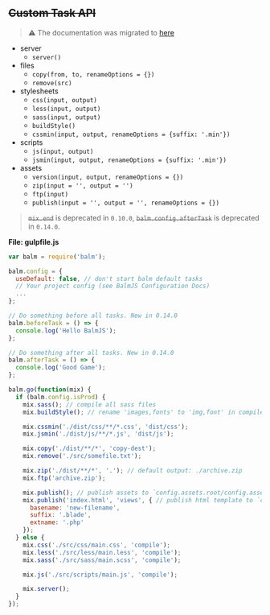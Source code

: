 ## <del>Custom Task API</del>

> ⚠️ The documentation was migrated to [here](https://balmjs.com/docs/en/api/toc.html)

- server
    - `server()`
- files
    - `copy(from, to, renameOptions = {})`
    - `remove(src)`
- stylesheets
    - `css(input, output)`
    - `less(input, output)`
    - `sass(input, output)`
    - `buildStyle()`
    - `cssmin(input, output, renameOptions = {suffix: '.min'})`
- scripts
    - `js(input, output)`
    - `jsmin(input, output, renameOptions = {suffix: '.min'})`
- assets
    - `version(input, output, renameOptions = {})`
    - `zip(input = '', output = '')`
    - `ftp(input)`
    - `publish(input = '', output = '', renameOptions = {})`

> <del>`mix.end`</del> is deprecated in `0.10.0`,
> <del>`balm.config.afterTask`</del> is deprecated in `0.14.0`.

__File: gulpfile.js__

```js
var balm = require('balm');

balm.config = {
  useDefault: false, // don't start balm default tasks
  // Your project config (see BalmJS Configuration Docs)
  ...
};

// Do something before all tasks. New in 0.14.0
balm.beforeTask = () => {
  console.log('Hello BalmJS');
};

// Do something after all tasks. New in 0.14.0
balm.afterTask = () => {
  console.log('Good Game');
};

balm.go(function(mix) {
  if (balm.config.isProd) {
    mix.sass(); // compile all sass files
    mix.buildStyle(); // rename 'images,fonts' to 'img,font' in compiled css files

    mix.cssmin('./dist/css/**/*.css', 'dist/css');
    mix.jsmin('./dist/js/**/*.js', 'dist/js');

    mix.copy('./dist/**/*', 'copy-dest');
    mix.remove('./src/somefile.txt');

    mix.zip('./dist/**/*', '.'); // default output: ./archive.zip
    mix.ftp('archive.zip');

    mix.publish(); // publish assets to `config.assets.root/config.assets.publicPath`
    mix.publish('index.html', 'views', { // publish html template to `config.assets.root/views`
      basename: 'new-filename',
      suffix: '.blade',
      extname: '.php'
    });
  } else {
    mix.css('./src/css/main.css', 'compile');
    mix.less('./src/less/main.less', 'compile');
    mix.sass('./src/sass/main.scss', 'compile');

    mix.js('./src/scripts/main.js', 'compile');

    mix.server();
  }
});
```

